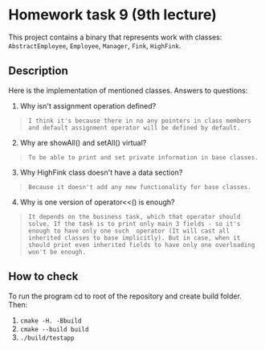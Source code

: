 # Homework task 9 (9th lecture)
This project contains a binary that represents work with classes: `AbstractEmployee`, `Employee`, `Manager`, `Fink`, `HighFink`.

## Description
Here is the implementation of mentioned classes.
Answers to questions:
1) Why isn't assignment operation defined?
>`I think it's because there in no any pointers in class members and default assignment operator will be defined by default.`
2) Why are showAll() and setAll() virtual?
>`To be able to print and set private information in base classes.`
3) Why HighFink class doesn't have a data section?
>`Because it doesn't add any new functionality for base classes.`
4) Why is one version of operator<<() is enough?
>`It depends on the business task, which that operator should solve. If the task is to print only main 3 fields - so it's enough to have only one such  operator (It will cast all inherited classes to base implicitly). But in case, when it should print even inherited fields to have only one overloading won't be enough.`

## How to check
To run the program cd to root of the repository and create build folder. Then:

1. `cmake -H. -Bbuild`
2. `cmake --build build`
3. `./build/testapp`
